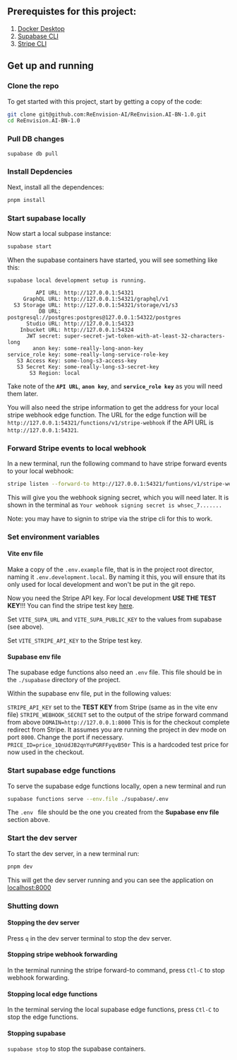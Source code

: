 ## Prerequistes for this project:

1. [Docker Desktop](https://www.docker.com/products/docker-desktop/)
2. [Supabase CLI](https://supabase.com/docs/guides/local-development/cli/getting-started?queryGroups=platform&platform=macos)
3. [Stripe CLI](https://docs.stripe.com/stripe-cli)

## Get up and running

### Clone the repo

To get started with this project, start by getting a copy of the code:

```bash
git clone git@github.com:ReEnvision-AI/ReEnvision.AI-BN-1.0.git
cd ReEnvision.AI-BN-1.0
```

### Pull DB changes

```bash
supabase db pull
```

### Install Depdencies

Next, install all the dependences:

```bash
pnpm install
```

### Start supabase locally

Now start a local subpase instance:

```bash
supabase start
```

When the supabase containers have started, you will see something like this:

```
supabase local development setup is running.

         API URL: http://127.0.0.1:54321
     GraphQL URL: http://127.0.0.1:54321/graphql/v1
  S3 Storage URL: http://127.0.0.1:54321/storage/v1/s3
          DB URL: postgresql://postgres:postgres@127.0.0.1:54322/postgres
      Studio URL: http://127.0.0.1:54323
    Inbucket URL: http://127.0.0.1:54324
      JWT secret: super-secret-jwt-token-with-at-least-32-characters-long
        anon key: some-really-long-anon-key
service_role key: some-really-long-service-role-key
   S3 Access Key: some-long-s3-access-key
   S3 Secret Key: some-really-long-s3-secret-key
       S3 Region: local
```

Take note of the **`API URL`**, **`anon key`**, and **`service_role key`** as you will need them later.

You will also need the stripe information to get the address for your local stripe webhook edge function. The URL for the edge function will be `http://127.0.0.1:54321/functions/v1/stripe-webhook` if the API URL is `http://127.0.0.1:54321`.

### Forward Stripe events to local webhook

In a new terminal, run the following command to have stripe forward events to your local webhook:

```bash
stripe listen --forward-to http://127.0.0.1:54321/funtions/v1/stripe-webhook`
```

This will give you the webhook signing secret, which you will need later. It is shown in the terminal as
`Your webhook signing secret is whsec_7.......`

Note: you may have to signin to stripe via the stripe cli for this to work.

### Set environment variables

#### Vite env file

Make a copy of the `.env.example` file, that is in the project root director, naming it `.env.development.local`. By naming it this, you will ensure that its only used for local development and won't be put in the git repo.

Now you need the Stripe API key. For local development **USE THE TEST KEY**!!! You can find the stripe test key [here](https://dashboard.stripe.com/test/apikeys).

Set `VITE_SUPA_URL` and `VITE_SUPA_PUBLIC_KEY` to the values from supabase (see above).

Set `VITE_STRIPE_API_KEY` to the Stripe test key.

#### Supabase env file

The supabase edge functions also need an `.env` file. This file should be in the `./supabase` directory of the project.

Within the supabase env file, put in the following values:

`STRIPE_API_KEY` set to the **TEST KEY** from Stripe (same as in the vite env file)
`STRIPE_WEBHOOK_SECRET` set to the output of the stripe forward command from above
`DOMAIN=http://127.0.0.1:8000` This is for the checkout complete redirect from Stripe. It assumes you are running the project in dev mode on port `8000`. Change the port if necessary.
`PRICE_ID=price_1QnUdJB2qnYuPGRFFyqvB50r` This is a hardcoded test price for now used in the checkout.

### Start supabase edge functions

To serve the supabase edge functions locally, open a new terminal and run

```bash
supabase functions serve --env.file ./supabase/.env
```

The `.env ` file should be the one you created from the **Supabase env file** section above.

### Start the dev server

To start the dev server, in a new terminal run:

```bash
pnpm dev
```

This will get the dev server running and you can see the application on [localhost:8000](localhost:8000)

### Shutting down

#### Stopping the dev server

Press `q` in the dev server terminal to stop the dev server.

#### Stopping stripe webhook forwarding

In the terminal running the stripe forward-to command, press `Ctl-C` to stop webhook forwarding.

#### Stopping local edge functions

In the terminal serving the local supabase edge functions, press `Ctl-C` to stop the edge functions.

#### Stopping supabase

`supabase stop` to stop the supabase containers.
